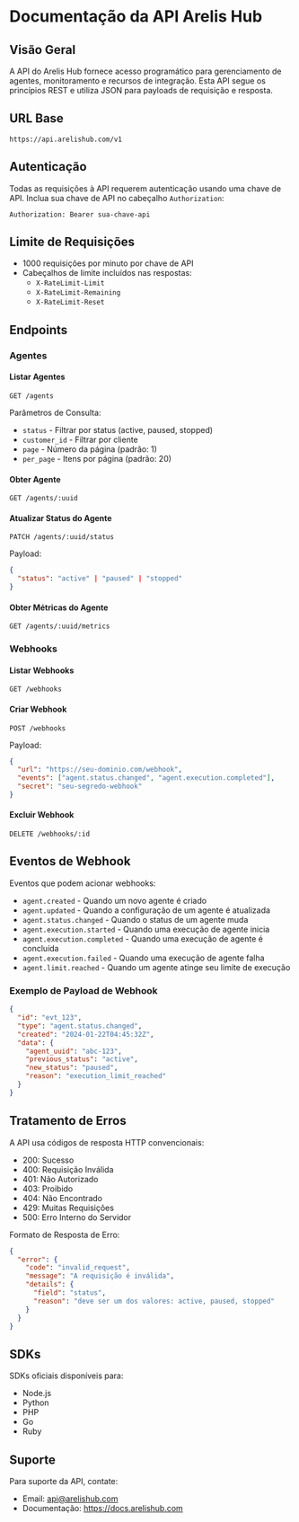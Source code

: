 # Documentação da API Arelis Hub

## Visão Geral

A API do Arelis Hub fornece acesso programático para gerenciamento de agentes, monitoramento e recursos de integração. Esta API segue os princípios REST e utiliza JSON para payloads de requisição e resposta.

## URL Base

```
https://api.arelishub.com/v1
```

## Autenticação

Todas as requisições à API requerem autenticação usando uma chave de API. Inclua sua chave de API no cabeçalho `Authorization`:

```
Authorization: Bearer sua-chave-api
```

## Limite de Requisições

- 1000 requisições por minuto por chave de API
- Cabeçalhos de limite incluídos nas respostas:
  - `X-RateLimit-Limit`
  - `X-RateLimit-Remaining`
  - `X-RateLimit-Reset`

## Endpoints

### Agentes

#### Listar Agentes

```http
GET /agents
```

Parâmetros de Consulta:
- `status` - Filtrar por status (active, paused, stopped)
- `customer_id` - Filtrar por cliente
- `page` - Número da página (padrão: 1)
- `per_page` - Itens por página (padrão: 20)

#### Obter Agente

```http
GET /agents/:uuid
```

#### Atualizar Status do Agente

```http
PATCH /agents/:uuid/status
```

Payload:
```json
{
  "status": "active" | "paused" | "stopped"
}
```

#### Obter Métricas do Agente

```http
GET /agents/:uuid/metrics
```

### Webhooks

#### Listar Webhooks

```http
GET /webhooks
```

#### Criar Webhook

```http
POST /webhooks
```

Payload:
```json
{
  "url": "https://seu-dominio.com/webhook",
  "events": ["agent.status.changed", "agent.execution.completed"],
  "secret": "seu-segredo-webhook"
}
```

#### Excluir Webhook

```http
DELETE /webhooks/:id
```

## Eventos de Webhook

Eventos que podem acionar webhooks:

- `agent.created` - Quando um novo agente é criado
- `agent.updated` - Quando a configuração de um agente é atualizada
- `agent.status.changed` - Quando o status de um agente muda
- `agent.execution.started` - Quando uma execução de agente inicia
- `agent.execution.completed` - Quando uma execução de agente é concluída
- `agent.execution.failed` - Quando uma execução de agente falha
- `agent.limit.reached` - Quando um agente atinge seu limite de execução

### Exemplo de Payload de Webhook

```json
{
  "id": "evt_123",
  "type": "agent.status.changed",
  "created": "2024-01-22T04:45:32Z",
  "data": {
    "agent_uuid": "abc-123",
    "previous_status": "active",
    "new_status": "paused",
    "reason": "execution_limit_reached"
  }
}
```

## Tratamento de Erros

A API usa códigos de resposta HTTP convencionais:

- 200: Sucesso
- 400: Requisição Inválida
- 401: Não Autorizado
- 403: Proibido
- 404: Não Encontrado
- 429: Muitas Requisições
- 500: Erro Interno do Servidor

Formato de Resposta de Erro:

```json
{
  "error": {
    "code": "invalid_request",
    "message": "A requisição é inválida",
    "details": {
      "field": "status",
      "reason": "deve ser um dos valores: active, paused, stopped"
    }
  }
}
```

## SDKs

SDKs oficiais disponíveis para:

- Node.js
- Python
- PHP
- Go
- Ruby

## Suporte

Para suporte da API, contate:
- Email: api@arelishub.com
- Documentação: https://docs.arelishub.com
